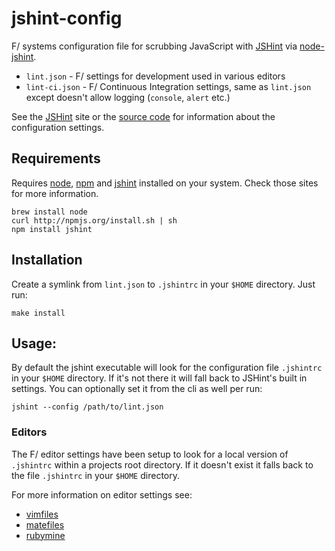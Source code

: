 # jshint-config

F/ systems configuration file for scrubbing JavaScript with [JSHint](http://jshint.com/) via [node-jshint](https://github.com/jshint/node-jshint).

- `lint.json` - F/ settings for development used in various editors
- `lint-ci.json` - F/ Continuous Integration settings, same as `lint.json` except doesn't allow logging (`console`, `alert` etc.)

See the [JSHint](http://jshint.com/) site or the [source code](https://github.com/jshint/jshint/blob/master/jshint.js#L320) for information about the configuration settings.

## Requirements

Requires [node](http://nodejs.org/), [npm](http://npmjs.org/) and [jshint](http://jshint.com/) installed on your system. Check those sites for more information.

    brew install node
    curl http://npmjs.org/install.sh | sh
    npm install jshint


## Installation

Create a symlink from `lint.json` to `.jshintrc` in your `$HOME` directory. Just run:

    make install


## Usage:

By default the jshint executable will look for the configuration file `.jshintrc` in your `$HOME` directory. If it's not there it will fall back to JSHint's built in settings. You can optionally set it from the cli as well per run:

    jshint --config /path/to/lint.json


### Editors

The F/ editor settings have been setup to look for a local version of `.jshintrc` within a projects root directory. If it doesn't exist it falls back to the file `.jshintrc` in your `$HOME` directory.

For more information on editor settings see:

- [vimfiles](https://github.com/factorylabs/vimfiles)
- [matefiles](https://github.com/factorylabs/matefiles)
- [rubymine](https://github.com/factorylabs/ruby-mine-settings)

